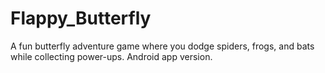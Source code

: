 # Flappy_Butterfly
A fun butterfly adventure game where you dodge spiders, frogs, and bats while collecting power-ups. Android app version.
